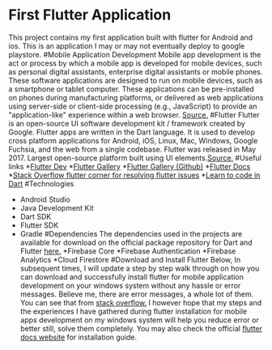 # First Flutter Application
This project contains my first application built with flutter for Android and ios. This is an application I may or may not eventually deploy to google playstore.
#Mobile Application Development
Mobile app development is the act or process by which a mobile app is developed for mobile devices, such as personal digital assistants, enterprise digital assistants or mobile phones. These software applications are designed to run on mobile devices, such as a smartphone or tablet computer. These applications can be pre-installed on phones during manufacturing platforms, or delivered as web applications using server-side or client-side processing (e.g., JavaScript) to provide an "application-like" experience within a web browser. [Source.](https://en.wikipedia.org/wiki/Mobile_app_development)
#Flutter
Flutter is an open-source UI software development kit / framework created by Google. Flutter apps are written in the Dart language. It is used to develop cross platform applications for Android, iOS, Linux, Mac, Windows, Google Fuchsia, and the web from a single codebase. Flutter was released in May 2017. Largest open-source platform built using UI elements.[Source.](https://flutter.dev/)
#Useful links
*[Flutter Dev](https://flutter.dev/)
*[Flutter Gallery](https://gallery.flutter.dev/)
*[Flutter Gallery (Github)](https://github.com/flutter/gallery)
*[Flutter Docs](https://docs.flutter.dev)
*[Stack Overflow flutter corner for resolving flutter issues](https://stackoverflow.com/questions/tagged/flutter)
*[Learn to code in Dart](https://dart.dev/)
#Technologies
* Android Studio
* Java Development Kit 
* Dart SDK
* Flutter SDK
* Gradle
#Dependencies
The dependencies used in the projects are available for download on the official package repository for Dart and Flutter [here.](https://pub.dev)
*Firebase Core
*Firebase Authentication
*Firebase Analytics
*Cloud Firestore
#Download and Install Flutter
Below, In subsequent times, I will update a step by step walk through on how you can download and successfully install flutter for mobile application development on your windows system without any hassle or error messages. Believe me, there are error messages, a whole lot of them. You can see that from [stack overflow.](https://stackoverflow.com/questions/tagged/flutter) 
I however hope that my steps and the experiences I have gathered during flutter installation for mobile apps development on my windows system will help you reduce error or better still, solve them completely. You may also check the official [flutter docs website](https://docs.flutter.dev) for installation guide.